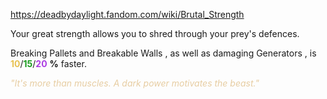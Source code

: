 https://deadbydaylight.fandom.com/wiki/Brutal_Strength

<p>Your great strength allows you to shred through your prey's defences.
<p>Breaking Pallets  and Breakable Walls , as well as damaging Generators , is <span class="clr" style="color: #e8c252;"><b>10</b></span>/<span class="clr" style="color: #199b1e;"><b>15</b></span>/<span class="clr" style="color: #ac3ee3;"><b>20</b></span> <b>%</b> faster.
</p><p><i><span class="clr clr9" style="color: #e7cda2 ;">"It's more than muscles. A dark power motivates the beast."</span></i>
</p>
</p>